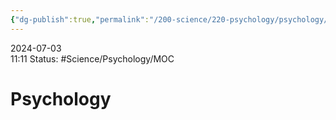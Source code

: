 ```yaml
---
{"dg-publish":true,"permalink":"/200-science/220-psychology/psychology/","updated":"2024-07-03T11:17:36.831-05:00"}
---
```


2024-07-03  
11:11
Status: #Science/Psychology/MOC
# Psychology







